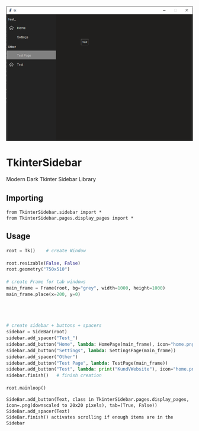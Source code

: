 ![alt text](https://raw.githubusercontent.com/Olikonsti/TkinterSidebar/main/preview.png)
# TkinterSidebar
 Modern Dark Tkinter Sidebar Library
## Importing
 ```
 from TkinterSidebar.sidebar import *
 from TkinterSidebar.pages.display_pages import *
 ```
## Usage

 ```python
 root = Tk()	# create Window
 
 root.resizable(False, False)
 root.geometry("750x510")
 
 # create Frame for tab windows
 main_frame = Frame(root, bg="grey", width=1000, height=1000)
 main_frame.place(x=200, y=0)




 # create sidebar + buttons + spacers
 sidebar = SideBar(root)
 sidebar.add_spacer("Test_")
 sidebar.add_button("Home", lambda: HomePage(main_frame), icon="home.png")
 sidebar.add_button("Settings", lambda: SettingsPage(main_frame))
 sidebar.add_spacer("Other")
 sidebar.add_button("Test Page", lambda: TestPage(main_frame))
 sidebar.add_button("Test", lambda: print("KundVWebsite"), icon="home.png", tab=False)
 sidebar.finish()	# finish creation

 root.mainloop()
 ```
 
 
 ```
 SideBar.add_button(Text, class in TkinterSidebar.pages.display_pages, icon=.png(downscaled to 20x20 pixels), tab=(True, False))
 SideBar.add_spacer(Text)
 SideBar.finish() activates scrolling if enough items are in the Sidebar
```
